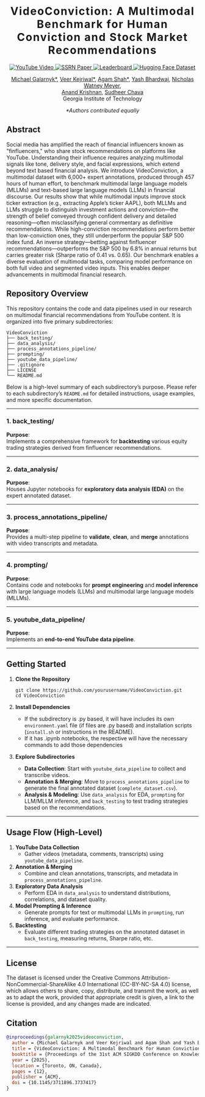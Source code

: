 <h1 align='center' style="text-align:center; font-weight:bold; font-size:2.0em;letter-spacing:2.0px;">
                VideoConviction: A Multimodal Benchmark for Human Conviction and Stock Market Recommendations</h1>                

<p align="center">
  <a href="https://youtu.be/A8TD6Oage4E?si=WdfTzRKMhS4XRMJo">
    <img src="https://img.shields.io/badge/Video-Watch-red?logo=youtube" alt="YouTube Video">
  </a>
  <a href="https://papers.ssrn.com/sol3/papers.cfm?abstract_id=5315526">
    <img src="https://img.shields.io/badge/SSRN-5315526-blue?logo=ssrn" alt="SSRN Paper">
  </a>
  <a href="https://huggingface.co/spaces/gtfintechlab/VideoConvictionLeaderboard">
    <img src="https://img.shields.io/badge/Leaderboard-View-blueviolet?logo=ranking" alt="Leaderboard">
  </a>
  <a href="https://huggingface.co/datasets/gtfintechlab/VideoConviction">
    <img src="https://img.shields.io/badge/Dataset-HuggingFace-orange?logo=huggingface" alt="Hugging Face Dataset">
  </a>
</p>

<p align="center">
  <a href="https://www.linkedin.com/in/michaelgalarnyk/">Michael Galarnyk*</a>,
  <a href="https://www.linkedin.com/in/veerkejriwal/">Veer Kejriwal*</a>,
  <a href="https://shahagam4.github.io/">Agam Shah*</a>,
  <a href="https://www.linkedin.com/in/yash-bhardwaj-tech/">Yash Bhardwaj</a>,
  <a href="https://www.linkedin.com/in/nicholaswatney/">Nicholas Watney Meyer</a>,<br/>
  <a href="https://www.linkedin.com/in/anandmkrishnan/">Anand Krishnan</a>,
  <a href="https://www.scheller.gatech.edu/directory/faculty/chava/index.html">Sudheer Chava</a><br/>
Georgia Institute of Technology<br/>
</p>

<p align="center"><em>*Authors contributed equally</em></p>


## Abstract

Social media has amplified the reach of financial influencers known as "finfluencers," who share stock recommendations on platforms like YouTube. Understanding their influence requires analyzing
multimodal signals like tone, delivery style, and facial expressions, which extend beyond text based financial analysis. We introduce VideoConviction, a multimodal dataset with 6,000+ expert annotations, produced through 457 hours of human effort, to benchmark multimodal large language models (MLLMs) and text-based large language models (LLMs) in financial discourse. Our results show that while multimodal inputs improve stock ticker extraction (e.g., extracting Apple’s ticker AAPL), both MLLMs and LLMs struggle to distinguish investment actions and conviction—the strength of belief conveyed through confident delivery and detailed reasoning—often misclassifying general commentary as definitive recommendations. While high-conviction recommendations perform better than low-conviction ones, they still underperform the popular S&P 500 index fund. An inverse strategy—betting against finfluencer recommendations—outperforms the S&P 500 by 6.8% in annual returns but carries greater risk (Sharpe ratio of 0.41 vs. 0.65). Our benchmark enables a diverse evaluation of multimodal tasks, comparing model performance on both full video and segmented video inputs. This enables deeper advancements in multimodal financial research. 

## Repository Overview
This repository contains the code and data pipelines used in our research on multimodal financial recommendations from YouTube content. It is organized into five primary subdirectories:

```
VideoConviction
├── back_testing/
├── data_analysis/
├── process_annotations_pipeline/
├── prompting/
├── youtube_data_pipeline/
├── .gitignore
├── LICENSE
└── README.md
```
Below is a high-level summary of each subdirectory’s purpose. Please refer to each subdirectory’s `README.md` for detailed instructions, usage examples, and more specific documentation.

----------

### 1. back_testing/

**Purpose**:  
Implements a comprehensive framework for **backtesting** various equity trading strategies derived from finfluencer recommendations.

----------

### 2. data_analysis/

**Purpose**:  
Houses Jupyter notebooks for **exploratory data analysis (EDA)** on the expert annotated dataset.

----------

### 3. process_annotations_pipeline/

**Purpose**:  
Provides a multi-step pipeline to **validate**, **clean**, and **merge** annotations with video transcripts and metadata.

----------

### 4. prompting/

**Purpose**:  
Contains code and notebooks for **prompt engineering** and **model inference** with large language models (LLMs) and multimodal large language models (MLLMs).

----------

### 5. youtube_data_pipeline/

**Purpose**:  
Implements an **end-to-end YouTube data pipeline**. 

----------

## Getting Started

1.  **Clone the Repository**
    
    ```
    git clone https://github.com/yourusername/VideoConviction.git
    cd VideoConviction
    ```
    
2.  **Install Dependencies**  
    - If the subdirectory is .py based, it will have includes its own `environment.yaml` file (if files are .py based) and installation scripts (`install.sh` or instructions in the README). 
    - If it has .ipynb notebooks, the respective will have the necessary commands to add those dependencies
4.  **Explore Subdirectories**
    -   **Data Collection**: Start with `youtube_data_pipeline` to collect and transcribe videos.
    -   **Annotation & Merging**: Move to `process_annotations_pipeline` to generate the final annotated dataset (`complete_dataset.csv`).
    -   **Analysis & Modeling**: Use `data_analysis` for EDA, `prompting` for LLM/MLLM inference, and `back_testing` to test trading strategies based on the recommendations.

----------

## Usage Flow (High-Level)

1.  **YouTube Data Collection**
    -   Gather videos (metadata, comments, transcripts) using `youtube_data_pipeline`.
2.  **Annotation & Merging**
    -   Combine and clean annotations, transcripts, and metadata in `process_annotations_pipeline`.
3.  **Exploratory Data Analysis**
    -   Perform EDA in `data_analysis` to understand distributions, correlations, and dataset quality.
4.  **Model Prompting & Inference**
    -   Generate prompts for text or multimodal LLMs in `prompting`, run inference, and evaluate performance.
5.  **Backtesting**
    -   Evaluate different trading strategies on the annotated dataset in `back_testing`, measuring returns, Sharpe ratio, etc.

----------

## License

The dataset is licensed under the Creative Commons Attribution-NonCommercial-ShareAlike 4.0 International (CC-BY-NC-SA 4.0) license, which allows others to share, copy, distribute, and transmit the work, as well as to adapt the work, provided that appropriate credit is given, a link to the license is provided, and any changes made are indicated.

## Citation

```bibtex
@inproceedings{galarnyk2025videoconviction,
  author = {Michael Galarnyk and Veer Kejriwal and Agam Shah and Yash Bhardwaj and Nicholas Watney Meyer and Anand Krishnan and Sudheer Chava},
  title = {VideoConviction: A Multimodal Benchmark for Human Conviction and Stock Market Recommendations},
  booktitle = {Proceedings of the 31st ACM SIGKDD Conference on Knowledge Discovery and Data Mining V.2 (KDD '25)},
  year = {2025},
  location = {Toronto, ON, Canada},
  pages = {12},
  publisher = {ACM},
  doi = {10.1145/3711896.3737417}
}
```


